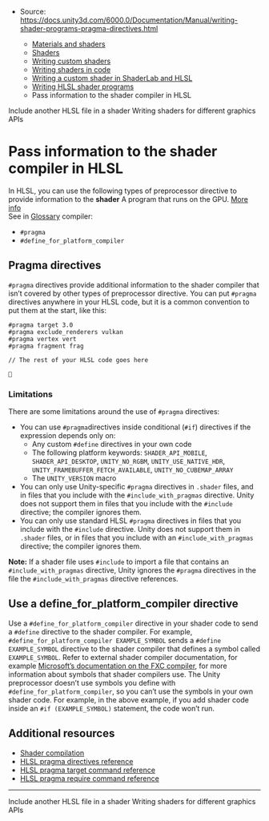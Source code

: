 * Source: https://docs.unity3d.com/6000.0/Documentation/Manual/writing-shader-programs-pragma-directives.html

  * [Materials and shaders](https://docs.unity3d.com/6000.0/Documentation/Manual/materials-and-shaders.html)
  * [Shaders](https://docs.unity3d.com/6000.0/Documentation/Manual/Shaders.html)
  * [Writing custom shaders](https://docs.unity3d.com/6000.0/Documentation/Manual/writing-custom-shaders.html)
  * [Writing shaders in code](https://docs.unity3d.com/6000.0/Documentation/Manual/shader-writing.html)
  * [Writing a custom shader in ShaderLab and HLSL](https://docs.unity3d.com/6000.0/Documentation/Manual/SL-landing.html)
  * [Writing HLSL shader programs](https://docs.unity3d.com/6000.0/Documentation/Manual/writing-shader-writing-shader-programs-hlsl.html)
  * Pass information to the shader compiler in HLSL


[](https://docs.unity3d.com/6000.0/Documentation/Manual/shader-include-directives.html)
Include another HLSL file in a shader
[](https://docs.unity3d.com/6000.0/Documentation/Manual/SL-PlatformDifferences.html)
Writing shaders for different graphics APIs
# Pass information to the shader compiler in HLSL
In HLSL, you can use the following types of preprocessor directive to provide information to the **shader** A program that runs on the GPU. [More info](https://docs.unity3d.com/6000.0/Documentation/Manual/Shaders.html)  
See in [Glossary](https://docs.unity3d.com/6000.0/Documentation/Manual/Glossary.html#Shader) compiler:
  * `#pragma`
  * `#define_for_platform_compiler`


## Pragma directives
`#pragma` directives provide additional information to the shader compiler that isn’t covered by other types of preprocessor directive.
You can put `#pragma` directives anywhere in your HLSL code, but it is a common convention to put them at the start, like this:
```
#pragma target 3.0
#pragma exclude_renderers vulkan
#pragma vertex vert
#pragma fragment frag

// The rest of your HLSL code goes here


```

### Limitations
There are some limitations around the use of `#pragma` directives:
  * You can use `#pragma`directives inside conditional (`#if`) directives if the expression depends only on: 
    * Any custom `#define` directives in your own code
    * The following platform keywords: `SHADER_API_MOBILE`, `SHADER_API_DESKTOP`, `UNITY_NO_RGBM`, `UNITY_USE_NATIVE_HDR`, `UNITY_FRAMEBUFFER_FETCH_AVAILABLE`, `UNITY_NO_CUBEMAP_ARRAY`
    * The `UNITY_VERSION` macro
  * You can only use Unity-specific `#pragma` directives in `.shader` files, and in files that you include with the `#include_with_pragmas` directive. Unity does not support them in files that you include with the `#include` directive; the compiler ignores them.
  * You can only use standard HLSL `#pragma` directives in files that you include with the `#include` directive. Unity does not support them in `.shader` files, or in files that you include with an `#include_with_pragmas` directive; the compiler ignores them.


**Note:** If a shader file uses `#include` to import a file that contains an `#include_with_pragmas` directive, Unity ignores the `#pragma` directives in the file the `#include_with_pragmas` directive references.
## Use a define_for_platform_compiler directive
Use a `#define_for_platform_compiler` directive in your shader code to send a `#define` directive to the shader compiler.
For example, `#define_for_platform_compiler EXAMPLE_SYMBOL` sends a `#define EXAMPLE_SYMBOL` directive to the shader compiler that defines a symbol called `EXAMPLE_SYMBOL`. Refer to external shader compiler documentation, for example [Microsoft’s documentation on the FXC compiler](https://learn.microsoft.com/en-us/windows/win32/direct3dtools/fxc), for more information about symbols that shader compilers use.
The Unity preprocessor doesn’t use symbols you define with `#define_for_platform_compiler`, so you can’t use the symbols in your own shader code. For example, in the above example, if you add shader code inside an `#if (EXAMPLE_SYMBOL)` statement, the code won’t run.
## Additional resources
  * [Shader compilation](https://docs.unity3d.com/6000.0/Documentation/Manual/shader-compilation.html)
  * [HLSL pragma directives reference](https://docs.unity3d.com/6000.0/Documentation/Manual/SL-PragmaDirectives.html)
  * [HLSL pragma target command reference](https://docs.unity3d.com/6000.0/Documentation/Manual/SL-Pragma-target.html)
  * [HLSL pragma require command reference](https://docs.unity3d.com/6000.0/Documentation/Manual/SL-Pragma-require.html)


* * *
[](https://docs.unity3d.com/6000.0/Documentation/Manual/shader-include-directives.html)
Include another HLSL file in a shader
[](https://docs.unity3d.com/6000.0/Documentation/Manual/SL-PlatformDifferences.html)
Writing shaders for different graphics APIs
